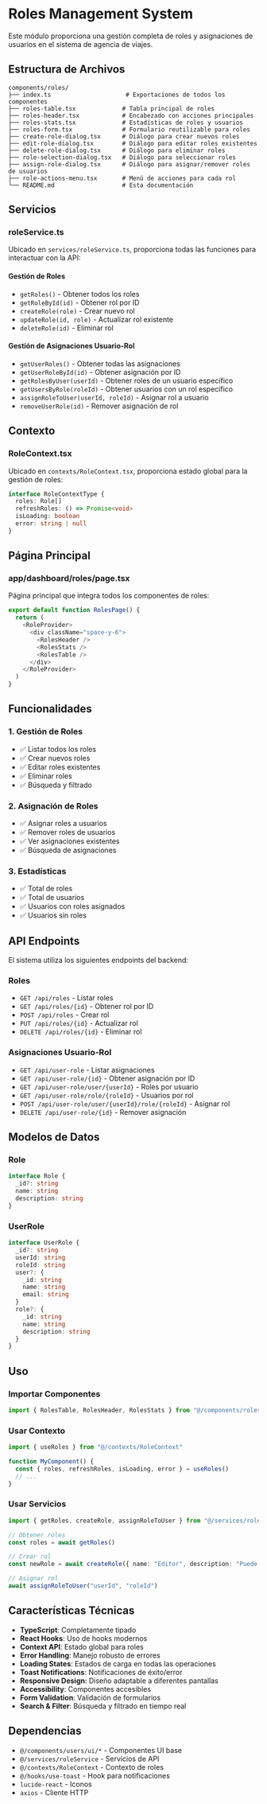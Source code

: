 # Roles Management System

Este módulo proporciona una gestión completa de roles y asignaciones de usuarios en el sistema de agencia de viajes.

## Estructura de Archivos

```
components/roles/
├── index.ts                     # Exportaciones de todos los componentes
├── roles-table.tsx             # Tabla principal de roles
├── roles-header.tsx            # Encabezado con acciones principales
├── roles-stats.tsx             # Estadísticas de roles y usuarios
├── roles-form.tsx              # Formulario reutilizable para roles
├── create-role-dialog.tsx      # Diálogo para crear nuevos roles
├── edit-role-dialog.tsx        # Diálogo para editar roles existentes
├── delete-role-dialog.tsx      # Diálogo para eliminar roles
├── role-selection-dialog.tsx   # Diálogo para seleccionar roles
├── assign-role-dialog.tsx      # Diálogo para asignar/remover roles de usuarios
├── role-actions-menu.tsx       # Menú de acciones para cada rol
└── README.md                   # Esta documentación
```

## Servicios

### roleService.ts
Ubicado en `services/roleService.ts`, proporciona todas las funciones para interactuar con la API:

#### Gestión de Roles
- `getRoles()` - Obtener todos los roles
- `getRoleById(id)` - Obtener rol por ID
- `createRole(role)` - Crear nuevo rol
- `updateRole(id, role)` - Actualizar rol existente
- `deleteRole(id)` - Eliminar rol

#### Gestión de Asignaciones Usuario-Rol
- `getUserRoles()` - Obtener todas las asignaciones
- `getUserRoleById(id)` - Obtener asignación por ID
- `getRolesByUser(userId)` - Obtener roles de un usuario específico
- `getUsersByRole(roleId)` - Obtener usuarios con un rol específico
- `assignRoleToUser(userId, roleId)` - Asignar rol a usuario
- `removeUserRole(id)` - Remover asignación de rol

## Contexto

### RoleContext.tsx
Ubicado en `contexts/RoleContext.tsx`, proporciona estado global para la gestión de roles:

```typescript
interface RoleContextType {
  roles: Role[]
  refreshRoles: () => Promise<void>
  isLoading: boolean
  error: string | null
}
```

## Página Principal

### app/dashboard/roles/page.tsx
Página principal que integra todos los componentes de roles:

```typescript
export default function RolesPage() {
  return (
    <RoleProvider>
      <div className="space-y-6">
        <RolesHeader />
        <RolesStats />
        <RolesTable />
      </div>
    </RoleProvider>
  )
}
```

## Funcionalidades

### 1. Gestión de Roles
- ✅ Listar todos los roles
- ✅ Crear nuevos roles
- ✅ Editar roles existentes
- ✅ Eliminar roles
- ✅ Búsqueda y filtrado

### 2. Asignación de Roles
- ✅ Asignar roles a usuarios
- ✅ Remover roles de usuarios
- ✅ Ver asignaciones existentes
- ✅ Búsqueda de asignaciones

### 3. Estadísticas
- ✅ Total de roles
- ✅ Total de usuarios
- ✅ Usuarios con roles asignados
- ✅ Usuarios sin roles

## API Endpoints

El sistema utiliza los siguientes endpoints del backend:

### Roles
- `GET /api/roles` - Listar roles
- `GET /api/roles/{id}` - Obtener rol por ID
- `POST /api/roles` - Crear rol
- `PUT /api/roles/{id}` - Actualizar rol
- `DELETE /api/roles/{id}` - Eliminar rol

### Asignaciones Usuario-Rol
- `GET /api/user-role` - Listar asignaciones
- `GET /api/user-role/{id}` - Obtener asignación por ID
- `GET /api/user-role/user/{userId}` - Roles por usuario
- `GET /api/user-role/role/{roleId}` - Usuarios por rol
- `POST /api/user-role/user/{userId}/role/{roleId}` - Asignar rol
- `DELETE /api/user-role/{id}` - Remover asignación

## Modelos de Datos

### Role
```typescript
interface Role {
  _id?: string
  name: string
  description: string
}
```

### UserRole
```typescript
interface UserRole {
  _id?: string
  userId: string
  roleId: string
  user?: {
    _id: string
    name: string
    email: string
  }
  role?: {
    _id: string
    name: string
    description: string
  }
}
```

## Uso

### Importar Componentes
```typescript
import { RolesTable, RolesHeader, RolesStats } from "@/components/roles"
```

### Usar Contexto
```typescript
import { useRoles } from "@/contexts/RoleContext"

function MyComponent() {
  const { roles, refreshRoles, isLoading, error } = useRoles()
  // ...
}
```

### Usar Servicios
```typescript
import { getRoles, createRole, assignRoleToUser } from "@/services/roleService"

// Obtener roles
const roles = await getRoles()

// Crear rol
const newRole = await createRole({ name: "Editor", description: "Puede editar contenido" })

// Asignar rol
await assignRoleToUser("userId", "roleId")
```

## Características Técnicas

- **TypeScript**: Completamente tipado
- **React Hooks**: Uso de hooks modernos
- **Context API**: Estado global para roles
- **Error Handling**: Manejo robusto de errores
- **Loading States**: Estados de carga en todas las operaciones
- **Toast Notifications**: Notificaciones de éxito/error
- **Responsive Design**: Diseño adaptable a diferentes pantallas
- **Accessibility**: Componentes accesibles
- **Form Validation**: Validación de formularios
- **Search & Filter**: Búsqueda y filtrado en tiempo real

## Dependencias

- `@/components/users/ui/*` - Componentes UI base
- `@/services/roleService` - Servicios de API
- `@/contexts/RoleContext` - Contexto de roles
- `@/hooks/use-toast` - Hook para notificaciones
- `lucide-react` - Iconos
- `axios` - Cliente HTTP
